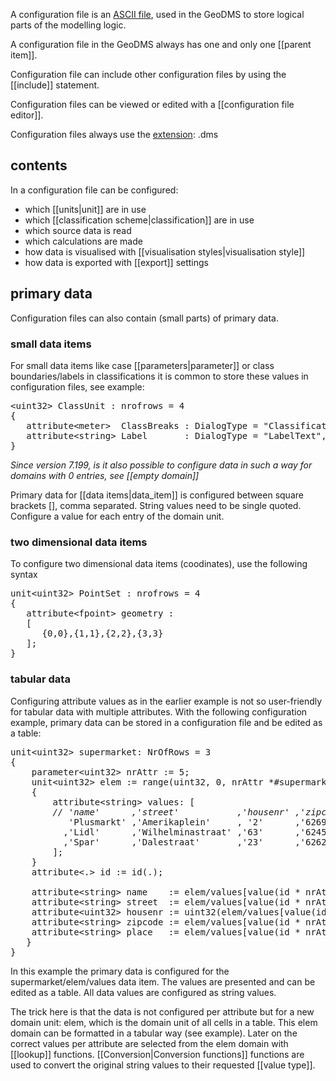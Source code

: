 A configuration file is an [ASCII file](https://nl.wikipedia.org/wiki/ASCII_(tekenset)), used in the GeoDMS to store logical parts of the modelling logic.

A configuration file in the GeoDMS always has one and only one [[parent item]].

Configuration file can include other configuration files by using the [[include]] statement.

Configuration files can be viewed or edited with a [[configuration file editor]].

Configuration files always use the [extension](https://en.wikipedia.org/wiki/Filename_extension): .dms

## contents

In a configuration file can be configured:

-   which [[units|unit]] are in use
-   which [[classification scheme|classification]] are in use
-   which source data is read 
-   which calculations are made
-   how data is visualised with [[visualisation styles|visualisation style]]
-   how data is exported with [[export]] settings


## primary data

Configuration files can also contain (small parts) of primary data.

### small data items

For small data items like case [[parameters|parameter]] or class boundaries/labels in classifications it is common to store these values in configuration files, see example:

<pre>
&lt;uint32&gt; ClassUnit : nrofrows = 4 
{
   attribute&lt;meter&gt;  ClassBreaks : DialogType = "Classification", [0,200,400,800];
   attribute&lt;string&gt; Label       : DialogType = "LabelText",      ['0 - 200','200 - 400','400 - 800','> 800'];
}
</pre>

_Since version 7.199, is it also possible to configure data in such a way for domains with 0 entries, see [[empty domain]]_

Primary data for [[data items|data_item]] is configured between square brackets [], comma separated. String values need to be single quoted. Configure a value for each entry of the domain unit.

### two dimensional data items

To configure two dimensional data items (coodinates), use the following syntax

<pre>
unit&lt;uint32&gt; PointSet : nrofrows = 4 
{
   attribute&lt;fpoint&gt; geometry : 
   [
      {0,0},{1,1},{2,2},{3,3}
   ];
}
</pre>

### tabular data

Configuring attribute values as in the earlier example is not so user-friendly for tabular data with multiple attributes. With the following configuration example, primary data can be stored in a configuration file and be edited as a table:

<pre>
unit&lt;uint32> supermarket: NrOfRows = 3
{
    parameter&lt;uint32&gt; nrAttr := 5;
    unit&lt;uint32&gt; elem := range(uint32, 0, nrAttr *#supermarkt) // domain of all cells in a table`
    {
        attribute&lt;string&gt; values: [
        <I>// 'name'      ,'street'           ,'housenr' ,'zipcode'  ,'place'</I>
           'Plusmarkt' ,'Amerikaplein'     , '2'      ,'6269DA'   ,'Margraten',
          ,'Lidl'      ,'Wilhelminastraat' ,'63'      ,'6245AV'   ,'Eijsden',
          ,'Spar'      ,'Dalestraat'       ,'23'      ,'6262NP'   ,'Banholt'
        ];
    }
    attribute&lt;.&gt; id := id(.);

    attribute&lt;string&gt; name    := elem/values[value(id * nrAttr + 0, elem)];
    attribute&lt;string&gt; street  := elem/values[value(id * nrAttr + 1, elem)];
    attribute&lt;uint32&gt; housenr := uint32(elem/values[value(id * nrAttr + 2, elem)]);
    attribute&lt;string&gt; zipcode := elem/values[value(id * nrAttr + 3, elem)];
    attribute&lt;string&gt; place   := elem/values[value(id * nrAttr + 4, elem)];
   }
}
</pre>

In this example the primary data is configured for the supermarket/elem/values data item. The values are presented and can be edited as a table. All data values are configured as string values.

The trick here is that the data is not configured per attribute but for a new domain unit: elem, which is the domain unit of all cells in a table. This elem domain can be formatted in a tabular way (see example). Later on the correct values per attribute are selected from the elem domain with [[lookup]]
functions. [[Conversion|Conversion functions]] functions are used to convert the original string values to their requested [[value type]].